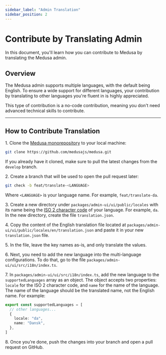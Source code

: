```yaml
---
sidebar_label: "Admin Translation"
sidebar_position: 2
---
```


# Contribute by Translating Admin

In this document, you'll learn how you can contribute to Medusa by translating the Medusa admin.

## Overview

The Medusa admin supports multiple languages, with the default being English. To ensure a wide support for different languages, your contribution by translating to other languages you're fluent in is highly appreciated.

This type of contribution is a no-code contribution, meaning you don't need advanced technical skills to contribute.

---

## How to Contribute Translation

1\. Clone the [Medusa monorepository](https://github.com/medusajs/medusa) to your local machine:

```bash
git clone https://github.com/medusajs/medusa.git
```

If you already have it cloned, make sure to pull the latest changes from the `develop` branch.

2\. Create a branch that will be used to open the pull request later:

```bash
git check -b feat/translate-<LANGUAGE>
```

Where `<LANGUAGE>` is your language name. For example, `feat/translate-da`.

3\. Create a new directory under `packages/admin-ui/ui/public/locales` with its name being the [ISO 2 character code](https://en.wikipedia.org/wiki/List_of_ISO_639-1_codes) of your language. For example, `da`. In the new directory, create the file `translation.json`.

4\. Copy the content of the English translation file located at `packages/admin-ui/ui/public/locales/en/translation.json` and paste it in your new `translation.json` file.

5\. In the file, leave the key names as-is, and only translate the values.

6\. Next, you need to add the new language into the multi-language configurations. To do that, go to the file `packages/admin-ui/ui/src/i18n/index.ts`.

7\. In `packages/admin-ui/ui/src/i18n/index.ts`, add the new language to the `supportedLanguages` array as an object. The object accepts two properties: `locale` for the ISO 2 character code, and `name` for the name of the language. The name of the language should be the translated name, not the English name. For example:

```ts title=packages/admin-ui/ui/src/i18n/index.ts
export const supportedLanguages = [
  // other languages...
  {
    locale: "da",
    name: "Dansk",
  },
]
```

8\. Once you're done, push the changes into your branch and open a pull request on GitHub.

